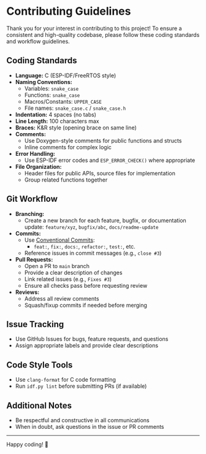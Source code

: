 # Contributing Guidelines

Thank you for your interest in contributing to this project! To ensure a consistent and high-quality codebase, please follow these coding standards and workflow guidelines.

## Coding Standards

- **Language:** C (ESP-IDF/FreeRTOS style)
- **Naming Conventions:**
  - Variables: `snake_case`
  - Functions: `snake_case`
  - Macros/Constants: `UPPER_CASE`
  - File names: `snake_case.c` / `snake_case.h`
- **Indentation:** 4 spaces (no tabs)
- **Line Length:** 100 characters max
- **Braces:** K&R style (opening brace on same line)
- **Comments:**
  - Use Doxygen-style comments for public functions and structs
  - Inline comments for complex logic
- **Error Handling:**
  - Use ESP-IDF error codes and `ESP_ERROR_CHECK()` where appropriate
- **File Organization:**
  - Header files for public APIs, source files for implementation
  - Group related functions together

## Git Workflow

- **Branching:**
  - Create a new branch for each feature, bugfix, or documentation update: `feature/xyz`, `bugfix/abc`, `docs/readme-update`
- **Commits:**
  - Use [Conventional Commits](https://www.conventionalcommits.org/):
    - `feat:`, `fix:`, `docs:`, `refactor:`, `test:`, etc.
  - Reference issues in commit messages (e.g., `close #3`)
- **Pull Requests:**
  - Open a PR to `main` branch
  - Provide a clear description of changes
  - Link related issues (e.g., `Fixes #3`)
  - Ensure all checks pass before requesting review
- **Reviews:**
  - Address all review comments
  - Squash/fixup commits if needed before merging

## Issue Tracking

- Use GitHub Issues for bugs, feature requests, and questions
- Assign appropriate labels and provide clear descriptions

## Code Style Tools

- Use `clang-format` for C code formatting
- Run `idf.py lint` before submitting PRs (if available)

## Additional Notes

- Be respectful and constructive in all communications
- When in doubt, ask questions in the issue or PR comments

---

Happy coding! 🚀
